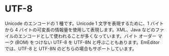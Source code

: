 # UTF-8

Unicode のエンコードの 1 種です。Unicode 1 文字を表現するために、1 バイトから 4 バイトの可変長の情報量を使用して表現します。XML、Java などのファイルのエンコードとして使われることが多くなっています。バイト オーダー マーク (BOM) をつけない UTF-8 を UTF-8N と呼ぶこともあります。EmEditor では、UTF-8 と UTF-8N のどちらの場合もサポートしています。